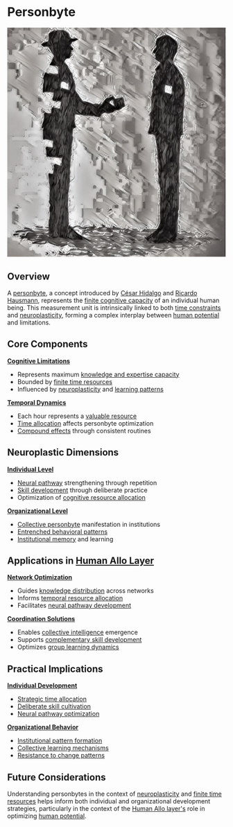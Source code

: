 # Personbyte

![alt text](<personbyte puzzle piece of me (9).jpg>)

## Overview

A [personbyte](personbyte.md), a concept introduced by [César Hidalgo](../JOES_NOTES/STRATEGY/ECONOMIC_THRESHOLD.md) and [Ricardo Hausmann](../JOES_NOTES/STRATEGY/INNOVATION.md), represents the [finite cognitive capacity](cognitive-capacity.md) of an individual human being. This measurement unit is intrinsically linked to both [time constraints](time-constraints.md) and [neuroplasticity](../science/neuroplasticity.md), forming a complex interplay between [human potential](human-potential.md) and limitations.

## Core Components

[**Cognitive Limitations**](../science/cognitive-limitations.md)

* Represents maximum [knowledge and expertise capacity](knowledge-capacity.md)
* Bounded by [finite time resources](finite-resources.md)
* Influenced by [neuroplasticity](../science/neuroplasticity.md) and [learning patterns](learning-patterns.md)

[**Temporal Dynamics**](temporal-dynamics.md)

* Each hour represents a [valuable resource](../economics/resource-value.md)
* [Time allocation](time-allocation.md) affects personbyte optimization
* [Compound effects](compound-effects.md) through consistent routines

## Neuroplastic Dimensions

[**Individual Level**](../systems/individual-level.md)

* [Neural pathway](../science/neural-pathways.md) strengthening through repetition
* [Skill development](skill-development.md) through deliberate practice
* Optimization of [cognitive resource allocation](cognitive-resource-allocation.md)

[**Organizational Level**](../systems/organizational-level.md)

* [Collective personbyte](collective-personbyte.md) manifestation in institutions
* [Entrenched behavioral patterns](../psychology/behavioral-patterns.md)
* [Institutional memory](institutional-memory.md) and learning

## Applications in [Human Allo Layer](../systems/human-allo-layer.md)

[**Network Optimization**](../systems/network-optimization.md)

* Guides [knowledge distribution](knowledge-distribution.md) across networks
* Informs [temporal resource allocation](temporal-resource-allocation.md)
* Facilitates [neural pathway development](../science/neural-development.md)

[**Coordination Solutions**](../systems/coordination-solutions.md)

* Enables [collective intelligence](collective-intelligence.md) emergence
* Supports [complementary skill development](complementary-skills.md)
* Optimizes [group learning dynamics](group-learning.md)

## Practical Implications

[**Individual Development**](individual-development.md)

* [Strategic time allocation](strategic-time.md)
* [Deliberate skill cultivation](skill-cultivation.md)
* [Neural pathway optimization](../science/neural-optimization.md)

[**Organizational Behavior**](organizational-behavior.md)

* [Institutional pattern formation](institutional-patterns.md)
* [Collective learning mechanisms](collective-learning.md)
* [Resistance to change patterns](../psychology/resistance-patterns.md)

## Future Considerations

Understanding personbytes in the context of [neuroplasticity](../science/neuroplasticity.md) and [finite time resources](finite-resources.md) helps inform both individual and organizational development strategies, particularly in the context of the [Human Allo layer's](../systems/human-allo-layer.md) role in optimizing [human potential](human-potential.md).
